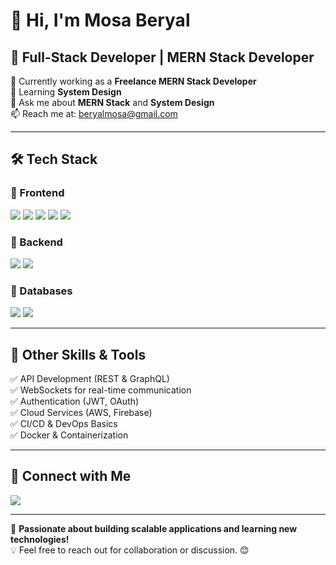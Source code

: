 # 👋 Hi, I'm Mosa Beryal  

## 🚀 Full-Stack Developer | MERN Stack Developer  

🔭 Currently working as a **Freelance MERN Stack Developer**  
🌱 Learning **System Design**  
💬 Ask me about **MERN Stack** and **System Design**  
📫 Reach me at: [beryalmosa@gmail.com](mailto:beryalmosa@gmail.com)  

---

## 🛠️ Tech Stack  

### 🔹 Frontend  
<p align="left">
  <img src="https://img.shields.io/badge/-HTML5-E34F26?style=flat&logo=html5&logoColor=white" />
  <img src="https://img.shields.io/badge/-CSS3-1572B6?style=flat&logo=css3&logoColor=white" />
  <img src="https://img.shields.io/badge/-JavaScript-F7DF1E?style=flat&logo=javascript&logoColor=black" />
  <img src="https://img.shields.io/badge/-TypeScript-007ACC?style=flat&logo=typescript&logoColor=white" />
  <img src="https://img.shields.io/badge/-React-61DAFB?style=flat&logo=react&logoColor=black" />
</p>

### 🔹 Backend  
<p align="left">
  <img src="https://img.shields.io/badge/-Node.js-339933?style=flat&logo=node.js&logoColor=white" />
  <img src="https://img.shields.io/badge/-Express.js-000000?style=flat&logo=express&logoColor=white" />
</p>

### 🔹 Databases  
<p align="left">
  <img src="https://img.shields.io/badge/-MongoDB-47A248?style=flat&logo=mongodb&logoColor=white" />
  <img src="https://img.shields.io/badge/-MySQL-4479A1?style=flat&logo=mysql&logoColor=white" />
</p>

---

## 📌 Other Skills & Tools  
✅ API Development (REST & GraphQL)  
✅ WebSockets for real-time communication  
✅ Authentication (JWT, OAuth)  
✅ Cloud Services (AWS, Firebase)  
✅ CI/CD & DevOps Basics  
✅ Docker & Containerization  

---

## 🔗 Connect with Me  

<p align="left">
  <a href="https://www.linkedin.com/in/mosa-beryal-b03233211">
    <img src="https://img.shields.io/badge/-LinkedIn-0077B5?style=flat&logo=linkedin&logoColor=white" />
  </a>
</p>

---

🚀 **Passionate about building scalable applications and learning new technologies!**  
💡 Feel free to reach out for collaboration or discussion. 😊
